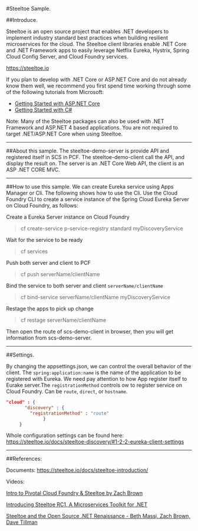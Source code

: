 #Steeltoe Sample.

##Introduce.

Steeltoe is an open source project that enables .NET developers to implement industry standard best practices when building resilient microservices for the cloud. The Steeltoe client libraries enable .NET Core and .NET Framework apps to easily leverage Netflix Eureka, Hystrix, Spring Cloud Config Server, and Cloud Foundry services.

https://steeltoe.io

If you plan to develop with .NET Core or ASP.NET Core and do not already know them well, we recommend you first spend time working through some of the following tutorials from Microsoft:

+ [Getting Started with ASP.NET Core](https://docs.microsoft.com/en-us/aspnet/core/getting-started)
+ [Getting Started with C#](https://www.microsoft.com/net/tutorials/csharp/getting-started)

Note: Many of the Steeltoe packages can also be used with .NET Framework and ASP.NET 4 based applications. You are not required to target .NET/ASP.NET Core when using Steeltoe.

---

##About this sample.
The steeltoe-demo-server is provide API and registered itself in SCS in PCF. The steeltoe-demo-client call the API, and display the result on. The server is an .NET Core Web API,  the client is an ASP .NET CORE MVC.

---

##How to use this sample.
We can create Eureka service using Apps Manager or Cli. The following shows how to use the Cli.
Use the Cloud Foundry CLI to create a service instance of the Spring Cloud Eureka Server on Cloud Foundry, as follows:

Create a Eureka Server instance on Cloud Foundry
> cf create-service p-service-registry standard myDiscoveryService

 Wait for the service to be ready
> cf services

Push both server and client to PCF
>cf push serverName/clientName 

Bind the service to both server and client  `serverName/clientName`
> cf bind-service serverName/clientName myDiscoveryService

 Restage the apps to pick up change
> cf restage serverName/clientName

Then open the route of scs-demo-client in browser, then you will get information from scs-demo-server.

---
##Settings.

By changing the appsettings.json, we can control the overall behavior of the client. The `spring:application:name` is the name of the application to be registered with Eureka. We need pay attention to how App register itself to Eurake server.The `registrationMethod` controls ow to register service on Cloud Foundry. Can be `route`, `direct`, or `hostname`.
```json
"cloud" : {
       "discovery" : {
         "registrationMethod" : "route"
              }
     }
```
Whole configuration settings can be found here: https://steeltoe.io/docs/steeltoe-discovery/#1-2-2-eureka-client-settings

---

##References:

Documents:
https://steeltoe.io/docs/steeltoe-introduction/

Videos: 

[Intro to Pivotal Cloud Foundry & Steeltoe by Zach Brown](https://www.youtube.com/watch?v=GRG0Y7iMEUg)

[Introducing Steeltoe RC1, A Microservices Toolkit for .NET](https://content.pivotal.io/blog/introducing-steeltoe-rc1-a-microservices-toolkit-for-net) 

[Steeltoe and the Open Source .NET Renaissance - Beth Massi, Zach Brown, Dave Tillman](https://www.youtube.com/watch?v=ImOHUa_a6lg)